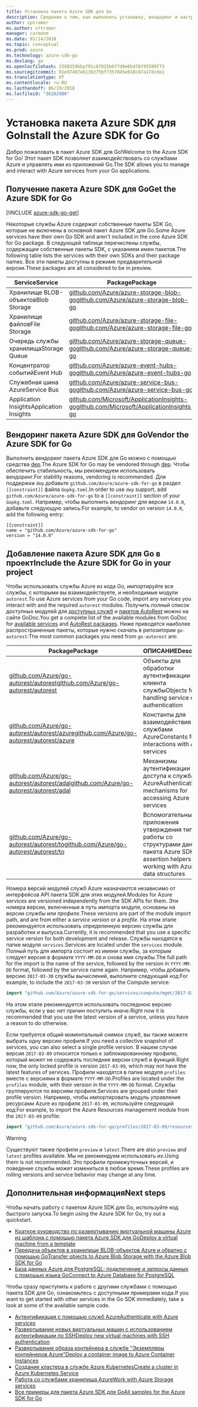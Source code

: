 ```yaml
---
title: Установка пакета Azure SDK для Go
description: Сведения о том, как выполнить установку, вендоринг и настройку пакета Azure SDK для Go.
author: sptramer
ms.author: sttramer
manager: carmonm
ms.date: 03/14/2018
ms.topic: conceptual
ms.prod: azure
ms.technology: azure-sdk-go
ms.devlang: go
ms.openlocfilehash: 3388359bba791c87025b6ffd0e6b476f95589f73
ms.sourcegitcommit: 81e97407e6139375bf7357045e818c87a17dcde1
ms.translationtype: HT
ms.contentlocale: ru-RU
ms.lasthandoff: 06/19/2018
ms.locfileid: "36262986"
---
```

# <a name="install-the-azure-sdk-for-go"></a><span data-ttu-id="5df21-103">Установка пакета Azure SDK для Go</span><span class="sxs-lookup"><span data-stu-id="5df21-103">Install the Azure SDK for Go</span></span>

<span data-ttu-id="5df21-104">Добро пожаловать в пакет Azure SDK для Go!</span><span class="sxs-lookup"><span data-stu-id="5df21-104">Welcome to the Azure SDK for Go!</span></span> <span data-ttu-id="5df21-105">Этот пакет SDK позволяет взаимодействовать со службами Azure и управлять ими из приложений Go.</span><span class="sxs-lookup"><span data-stu-id="5df21-105">The SDK allows you to manage and interact with Azure services from your Go applications.</span></span>

## <a name="get-the-azure-sdk-for-go"></a><span data-ttu-id="5df21-106">Получение пакета Azure SDK для Go</span><span class="sxs-lookup"><span data-stu-id="5df21-106">Get the Azure SDK for Go</span></span>

[!INCLUDE [azure-sdk-go-get](includes/azure-sdk-go-get.md)]

<span data-ttu-id="5df21-107">Некоторые службы Azure содержат собственные пакеты SDK Go, которые не включены в основной пакет Azure SDK для Go.</span><span class="sxs-lookup"><span data-stu-id="5df21-107">Some Azure services have their own Go SDK and aren't included in the core Azure SDK for Go package.</span></span> <span data-ttu-id="5df21-108">В следующей таблице перечислены службы, содержащие собственные пакеты SDK, с указанием имен пакетов.</span><span class="sxs-lookup"><span data-stu-id="5df21-108">The following table lists the services with their own SDKs and their package names.</span></span> <span data-ttu-id="5df21-109">Все эти пакеты доступны в режиме предварительной версии.</span><span class="sxs-lookup"><span data-stu-id="5df21-109">These packages are all considered to be in preview.</span></span>

| <span data-ttu-id="5df21-110">Service</span><span class="sxs-lookup"><span data-stu-id="5df21-110">Service</span></span> | <span data-ttu-id="5df21-111">Package</span><span class="sxs-lookup"><span data-stu-id="5df21-111">Package</span></span> |
|---------|---------|
| <span data-ttu-id="5df21-112">Хранилище BLOB-объектов</span><span class="sxs-lookup"><span data-stu-id="5df21-112">Blob Storage</span></span> | [<span data-ttu-id="5df21-113">github.com/Azure/azure-storage-blob-go</span><span class="sxs-lookup"><span data-stu-id="5df21-113">github.com/Azure/azure-storage-blob-go</span></span>](https://github.com/Azure/azure-storage-blob-go) |
| <span data-ttu-id="5df21-114">Хранилище файлов</span><span class="sxs-lookup"><span data-stu-id="5df21-114">File Storage</span></span> | [<span data-ttu-id="5df21-115">github.com/Azure/azure-storage-file-go</span><span class="sxs-lookup"><span data-stu-id="5df21-115">github.com/Azure/azure-storage-file-go</span></span>](https://github.com/Azure/azure-storage-file-go) |
| <span data-ttu-id="5df21-116">Очередь службы хранилища</span><span class="sxs-lookup"><span data-stu-id="5df21-116">Storage Queue</span></span> | [<span data-ttu-id="5df21-117">github.com/Azure/azure-storage-queue-go</span><span class="sxs-lookup"><span data-stu-id="5df21-117">github.com/Azure/azure-storage-queue-go</span></span>](https://github.com/Azure/azure-storage-queue-go) |
| <span data-ttu-id="5df21-118">Концентратор событий</span><span class="sxs-lookup"><span data-stu-id="5df21-118">Event Hub</span></span> | [<span data-ttu-id="5df21-119">github.com/Azure/azure-event-hubs-go</span><span class="sxs-lookup"><span data-stu-id="5df21-119">github.com/Azure/azure-event-hubs-go</span></span>](https://github.com/Azure/azure-event-hubs-go) |
| <span data-ttu-id="5df21-120">Служебная шина Azure</span><span class="sxs-lookup"><span data-stu-id="5df21-120">Service Bus</span></span> | [<span data-ttu-id="5df21-121">github.com/Azure/azure-service-bus-go</span><span class="sxs-lookup"><span data-stu-id="5df21-121">github.com/Azure/azure-service-bus-go</span></span>](https://github.com/Azure/azure-service-bus-go) |
| <span data-ttu-id="5df21-122">Application Insights</span><span class="sxs-lookup"><span data-stu-id="5df21-122">Application Insights</span></span> | [<span data-ttu-id="5df21-123">github.com/Microsoft/ApplicationInsights-go</span><span class="sxs-lookup"><span data-stu-id="5df21-123">github.com/Microsoft/ApplicationInsights-go</span></span>](https://github.com/Microsoft/ApplicationInsights-go) |

## <a name="vendor-the-azure-sdk-for-go"></a><span data-ttu-id="5df21-124">Вендоринг пакета Azure SDK для Go</span><span class="sxs-lookup"><span data-stu-id="5df21-124">Vendor the Azure SDK for Go</span></span>

<span data-ttu-id="5df21-125">Выполнить вендоринг пакета Azure SDK для Go можно с помощью средства [dep](https://github.com/golang/dep).</span><span class="sxs-lookup"><span data-stu-id="5df21-125">The Azure SDK for Go may be vendored through [dep](https://github.com/golang/dep).</span></span> <span data-ttu-id="5df21-126">Чтобы обеспечить стабильность, мы рекомендуем использовать вендоринг.</span><span class="sxs-lookup"><span data-stu-id="5df21-126">For stability reasons, vendoring is recommended.</span></span> <span data-ttu-id="5df21-127">Для поддержки `dep` добавьте `github.com/Azure/azure-sdk-for-go` в раздел `[[constraint]]` файла `Gopkg.toml`.</span><span class="sxs-lookup"><span data-stu-id="5df21-127">In order to use `dep` support, add `github.com/Azure/azure-sdk-for-go` to a `[[constraint]]` section of your `Gopkg.toml`.</span></span> <span data-ttu-id="5df21-128">Например, чтобы выполнить вендоринг для версии `14.0.0`, добавьте следующую запись:</span><span class="sxs-lookup"><span data-stu-id="5df21-128">For example, to vendor on version `14.0.0`, add the following entry:</span></span>

```
[[constraint]]
name = "github.com/Azure/azure-sdk-for-go"
version = "14.0.0"
```

## <a name="include-the-azure-sdk-for-go-in-your-project"></a><span data-ttu-id="5df21-129">Добавление пакета Azure SDK для Go в проект</span><span class="sxs-lookup"><span data-stu-id="5df21-129">Include the Azure SDK for Go in your project</span></span>

<span data-ttu-id="5df21-130">Чтобы использовать службы Azure из кода Go, импортируйте все службы, с которыми вы взаимодействуете, и необходимые модули `autorest`.</span><span class="sxs-lookup"><span data-stu-id="5df21-130">To use Azure services from your Go code, import any services you interact with and the required `autorest` modules.</span></span>
<span data-ttu-id="5df21-131">Получить полный список доступных модулей для [доступных служб](https://godoc.org/github.com/Azure/azure-sdk-for-go) и [пакетов AutoRest](https://godoc.org/github.com/Azure/go-autorest) можно на сайте GoDoc.</span><span class="sxs-lookup"><span data-stu-id="5df21-131">You get a complete list of the available modules from GoDoc for [available services](https://godoc.org/github.com/Azure/azure-sdk-for-go) and [AutoRest packages](https://godoc.org/github.com/Azure/go-autorest).</span></span> <span data-ttu-id="5df21-132">Ниже приводятся наиболее распространенные пакеты, которые нужно скачать в репозитории `go-autorest`:</span><span class="sxs-lookup"><span data-stu-id="5df21-132">The most common packages you need from `go-autorest` are:</span></span>

| <span data-ttu-id="5df21-133">Package</span><span class="sxs-lookup"><span data-stu-id="5df21-133">Package</span></span> | <span data-ttu-id="5df21-134">ОПИСАНИЕ</span><span class="sxs-lookup"><span data-stu-id="5df21-134">Description</span></span> |
|---------|-------------|
| <span data-ttu-id="5df21-135">[github.com/Azure/go-autorest/autorest][autorest]</span><span class="sxs-lookup"><span data-stu-id="5df21-135">[github.com/Azure/go-autorest/autorest][autorest]</span></span> | <span data-ttu-id="5df21-136">Объекты для обработки аутентификации клиента службы</span><span class="sxs-lookup"><span data-stu-id="5df21-136">Objects for handling service client authentication</span></span> |
| <span data-ttu-id="5df21-137">[github.com/Azure/go-autorest/autorest/azure][autorest/azure]</span><span class="sxs-lookup"><span data-stu-id="5df21-137">[github.com/Azure/go-autorest/autorest/azure][autorest/azure]</span></span> | <span data-ttu-id="5df21-138">Константы для взаимодействия со службами Azure</span><span class="sxs-lookup"><span data-stu-id="5df21-138">Constants for interactions with Azure services</span></span> |
| <span data-ttu-id="5df21-139">[github.com/Azure/go-autorest/autorest/adal][autorest/adal]</span><span class="sxs-lookup"><span data-stu-id="5df21-139">[github.com/Azure/go-autorest/autorest/adal][autorest/adal]</span></span> | <span data-ttu-id="5df21-140">Механизмы аутентификации для доступа к службам Azure</span><span class="sxs-lookup"><span data-stu-id="5df21-140">Authentication mechanisms for accessing Azure services</span></span> |
| <span data-ttu-id="5df21-141">[github.com/Azure/go-autorest/autorest/to][autorest/to]</span><span class="sxs-lookup"><span data-stu-id="5df21-141">[github.com/Azure/go-autorest/autorest/to][autorest/to]</span></span> | <span data-ttu-id="5df21-142">Вспомогательные приложения утверждения типа для работы со структурами данных пакета Azure SDK</span><span class="sxs-lookup"><span data-stu-id="5df21-142">Type assertion helpers for working with Azure SDK data structures</span></span> |

[autorest]: https://godoc.org/github.com/Azure/go-autorest/autorest
[autorest/azure]: https://godoc.org/github.com/Azure/go-autorest/autorest/azure
[autorest/adal]: https://godoc.org/github.com/Azure/go-autorest/autorest/adal
[autorest/to]: https://godoc.org/github.com/Azure/go-autorest/autorest/to

<span data-ttu-id="5df21-143">Номера версий модулей служб Azure назначаются независимо от интерфейсов API пакета SDK для этих модулей.</span><span class="sxs-lookup"><span data-stu-id="5df21-143">Modules for Azure services are versioned independently from the SDK APIs for them.</span></span> <span data-ttu-id="5df21-144">Эти номера версии, включенные в путь импорта модуля, основаны на _версии службы_ или _профиле_.</span><span class="sxs-lookup"><span data-stu-id="5df21-144">These versions are part of the module import path, and are from either a _service version_ or a _profile_.</span></span> <span data-ttu-id="5df21-145">На этом этапе рекомендуется использовать определенную версию службы для разработки и выпуска.</span><span class="sxs-lookup"><span data-stu-id="5df21-145">Currently, it is recommended that you use a specific service version for both development and release.</span></span> <span data-ttu-id="5df21-146">Службы находятся в папке модуля `services`.</span><span class="sxs-lookup"><span data-stu-id="5df21-146">Services are located under the `services` module.</span></span> <span data-ttu-id="5df21-147">Полный путь для импорта состоит из имени службы, за которым следует версия в формате `YYYY-MM-DD` и снова имя службы.</span><span class="sxs-lookup"><span data-stu-id="5df21-147">The full path for the import is the name of the service, followed by the version in `YYYY-MM-DD` format, followed by the service name again.</span></span> <span data-ttu-id="5df21-148">Например, чтобы добавить версию `2017-03-30` службы вычислений, выполните следующий код:</span><span class="sxs-lookup"><span data-stu-id="5df21-148">For example, to include the `2017-03-30` version of the Compute service:</span></span>

```go
import "github.com/Azure/azure-sdk-for-go/services/compute/mgmt/2017-03-30/compute"
```

<span data-ttu-id="5df21-149">На этом этапе рекомендуется использовать последнюю версию службы, если у вас нет причин поступить иначе.</span><span class="sxs-lookup"><span data-stu-id="5df21-149">Right now it is recommended that you use the latest version of a service, unless you have a reason to do otherwise.</span></span>

<span data-ttu-id="5df21-150">Если требуется общий моментальный снимок служб, вы также можете выбрать одну версию профиля.</span><span class="sxs-lookup"><span data-stu-id="5df21-150">If you need a collective snapshot of services, you can also select a single profile version.</span></span> <span data-ttu-id="5df21-151">В нашем случае версия `2017-03-09` относится только к заблокированному профилю, который может не содержать последние версии служб и функций.</span><span class="sxs-lookup"><span data-stu-id="5df21-151">Right now, the only locked profile is version `2017-03-09`, which may not have the latest features of services.</span></span> <span data-ttu-id="5df21-152">Профили находятся в папке модуля `profiles` вместе с версиями в формате `YYYY-MM-DD`.</span><span class="sxs-lookup"><span data-stu-id="5df21-152">Profiles are located under the `profiles` module, with their version in the `YYYY-MM-DD` format.</span></span> <span data-ttu-id="5df21-153">Службы группируются по версиям профиля.</span><span class="sxs-lookup"><span data-stu-id="5df21-153">Services are grouped under their profile version.</span></span> <span data-ttu-id="5df21-154">Например, чтобы импортировать модуль управления ресурсами Azure из профиля `2017-03-09`, используйте следующий код:</span><span class="sxs-lookup"><span data-stu-id="5df21-154">For example, to import the Azure Resources management module from the `2017-03-09` profile:</span></span>

```go
import "github.com/Azure/azure-sdk-for-go/profiles/2017-03-09/resources/mgmt/resources"
```

> [!WARNING]
> <span data-ttu-id="5df21-155">Существуют также профили `preview` и `latest`.</span><span class="sxs-lookup"><span data-stu-id="5df21-155">There are also `preview` and `latest` profiles available.</span></span> <span data-ttu-id="5df21-156">Мы не рекомендуем использовать их.</span><span class="sxs-lookup"><span data-stu-id="5df21-156">Using them is not recommended.</span></span> <span data-ttu-id="5df21-157">Это профили промежуточных версий, и поведение службы может измениться в любое время.</span><span class="sxs-lookup"><span data-stu-id="5df21-157">These profiles are rolling versions and service behavior may change at any time.</span></span>

## <a name="next-steps"></a><span data-ttu-id="5df21-158">Дополнительная информация</span><span class="sxs-lookup"><span data-stu-id="5df21-158">Next steps</span></span>

<span data-ttu-id="5df21-159">Чтобы начать работу с пакетом Azure SDK для Go, используйте код быстрого запуска.</span><span class="sxs-lookup"><span data-stu-id="5df21-159">To begin using the Azure SDK for Go, try out a quickstart.</span></span>

* [<span data-ttu-id="5df21-160">Краткое руководство по развертыванию виртуальной машины Azure из шаблона с помощью пакета Azure SDK для Go</span><span class="sxs-lookup"><span data-stu-id="5df21-160">Deploy a virtual machine from a template</span></span>](azure-sdk-go-qs-vm.md)
* [<span data-ttu-id="5df21-161">Передача объектов в хранилище BLOB-объектов Azure и обратно с помощью Go</span><span class="sxs-lookup"><span data-stu-id="5df21-161">Transfer objects to Azure Blob Storage with the Azure Blob SDK for Go</span></span>](/azure/storage/blobs/storage-quickstart-blobs-go?toc=%2fgo%2fazure%2ftoc.json)
* [<span data-ttu-id="5df21-162">База данных Azure для PostgreSQL: подключение и запросы данных с помощью языка Go</span><span class="sxs-lookup"><span data-stu-id="5df21-162">Connect to Azure Database for PostgreSQL</span></span>](/azure/postgresql/connect-go?toc=%2fgo%2fazure%2ftoc.json)

<span data-ttu-id="5df21-163">Чтобы сразу приступить к работе с другими службами с помощью пакета SDK для Go, ознакомьтесь с доступными примерами кода.</span><span class="sxs-lookup"><span data-stu-id="5df21-163">If you want to get started with other services in the Go SDK immediately, take a look at some of the available sample code.</span></span>

* [<span data-ttu-id="5df21-164">Аутентификация с помощью служб Azure</span><span class="sxs-lookup"><span data-stu-id="5df21-164">Authenticate with Azure services</span></span>](https://github.com/Azure-Samples/azure-sdk-for-go-samples/tree/master/iam)
* [<span data-ttu-id="5df21-165">Развертывание новых виртуальных машин с использованием аутентификации по SSH</span><span class="sxs-lookup"><span data-stu-id="5df21-165">Deploy new virtual machines with SSH authentication</span></span>](https://github.com/Azure-Samples/azure-sdk-for-go-samples/tree/master/compute)
* [<span data-ttu-id="5df21-166">Развертывание образа контейнера в службе "Экземпляры контейнеров Azure"</span><span class="sxs-lookup"><span data-stu-id="5df21-166">Deploy a container image to Azure Container Instances</span></span>](https://github.com/Azure-Samples/azure-sdk-for-go-samples/tree/master/containerinstance)
* [<span data-ttu-id="5df21-167">Создание кластера в службе Azure Kubernetes</span><span class="sxs-lookup"><span data-stu-id="5df21-167">Create a cluster in Azure Kubernetes Service</span></span>](https://github.com/Azure-Samples/azure-sdk-for-go-samples/tree/master/containerservice)
* [<span data-ttu-id="5df21-168">Работа со службами хранилища Azure</span><span class="sxs-lookup"><span data-stu-id="5df21-168">Work with Azure Storage services</span></span>](https://github.com/Azure-Samples/azure-sdk-for-go-samples/tree/master/storage)
* [<span data-ttu-id="5df21-169">Все примеры для пакета Azure SDK для Go</span><span class="sxs-lookup"><span data-stu-id="5df21-169">All samples for the Azure SDK for Go</span></span>](https://github.com/azure-samples/azure-sdk-for-go-samples)
